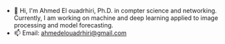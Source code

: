 - 👋 Hi, I'm Ahmed El ouadrhiri, Ph.D. in compter science and networking. Currently, I am working on machine and deep learning applied to image processing and model forecasting.
- 📫 Email: ahmedelouadrhiri@gmail.com
